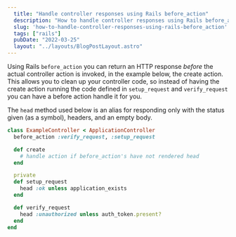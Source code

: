 ```yaml
---
  title: "Handle controller responses using Rails before_action"
  description: "How to handle controller responses using Rails before_action"
  slug: 'how-to-handle-controller-responses-using-rails-before_action'
  tags: ["rails"]
  pubDate: "2022-03-25"
  layout: "../layouts/BlogPostLayout.astro"
---
```


Using Rails `before_action` you can return an HTTP response *before* the actual controller action is invoked, in the example below, the create action. This allows you to clean up your controller code, so instead of having the create action running the code defined in `setup_request` and `verify_request` you can have a before action handle it for you.

The `head` method used below is an alias for responding only with the status given (as a symbol), headers, and an empty body.

```ruby
class ExampleController < ApplicationController
  before_action :verify_request, :setup_request

  def create
    # handle action if before_action's have not rendered head
  end

  private
  def setup_request
    head :ok unless application_exists
  end

  def verify_request
    head :unauthorized unless auth_token.present?
  end
end
```
